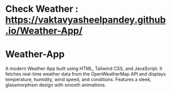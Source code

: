 # Check Weather : https://vaktavyasheelpandey.github.io/Weather-App/
# Weather-App
A modern Weather App built using HTML, Tailwind CSS, and JavaScript. It fetches real-time weather data from the OpenWeatherMap API and displays temperature, humidity, wind speed, and conditions. Features a sleek, glassmorphism design with smooth animations.
